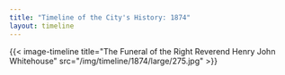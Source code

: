 ```yaml
---
title: "Timeline of the City's History: 1874"
layout: timeline
---
```


{{< image-timeline title="The Funeral of the Right Reverend Henry John Whitehouse" src="/img/timeline/1874/large/275.jpg" >}}
